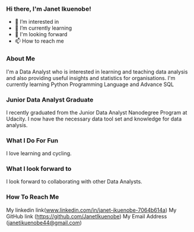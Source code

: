 ### Hi there, I'm Janet Ikuenobe!
- 👀 I’m interested in 
- 🌱 I’m currently learning  
- 💞 I'm looking forward
- 📫 How to reach me 

<!---
JanetIkuenobe/JanetIkuenobe is a ✨ special ✨ repository because its `README.md` (this file) appears on your GitHub profile.
You can click the Preview link to take a look at your changes.
--->


### About Me
I'm a Data Analyst who is interested in learning and teaching data analysis and also providing useful insights and statistics for organisations. I'm currently learning Python Programming Language and Advance SQL

### Junior Data Analyst Graduate
I recently graduated from the Junior Data Analyst Nanodegree Program at Udacity. I now have the necessary data tool set and knowledge for data analysis.

### What I Do For Fun
I love learning and cycling.

### What I look forward to
I look forward to collaborating with other Data Analysts.

### How To Reach Me
My linkedin link(www.linkedin.com/in/janet-ikuenobe-7064b614a)
My GitHub link (https://github.com/JanetIkuenobe)
My Email Address (janetikuenobe44@gmail.com)
